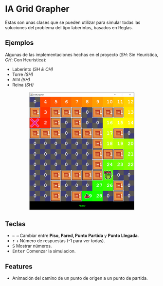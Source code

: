 # IA Grid Grapher

Estas son unas clases que se pueden utilizar para simular todas las soluciones del problema del tipo laberintos, basados en Reglas.

## Ejemplos

Algunas de las implementaciones hechas en el proyecto (_SH_: Sin Heurística, _CH_: Con Heurística):

* Laberinto _(SH & CH)_
* Torre _(SH)_
* Alfil _(SH)_
* Reina _(SH)_




<div align="center">
	<img width="350"  src="Screenshots/screenshot.png" alt="screen">
</div>


## Teclas
* <kbd>←</kbd> <kbd>→</kbd> Cambiar entre **Piso, Pared, Punto Partida** y **Punto Llegada**.
* <kbd>↑</kbd> <kbd>↓</kbd> Número de respuestas (-1 para ver todas).
* <kbd>S</kbd> Mostrar números.
* <kbd>Enter</kbd> Comenzar la simulacion.


## Features
* Animación del camino de un punto de origen a un punto de partida.


